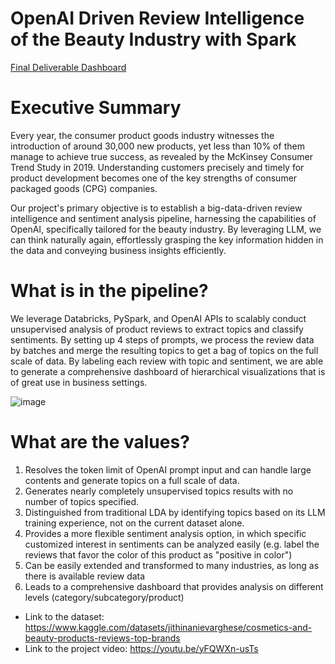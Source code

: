 # OpenAI Driven Review Intelligence of the Beauty Industry with Spark
[Final Deliverable Dashboard](https://public.tableau.com/views/Productoverview_17070828986800/TopicModeling?:language=zh-TW&:display_count=n&:origin=viz_share_link)

# Executive Summary

Every year, the consumer product goods industry witnesses the introduction of around 30,000 new products, yet less than 10% of them manage to achieve true success, as revealed by the McKinsey Consumer Trend Study in 2019. Understanding customers precisely and timely for product development becomes one of the key strengths of consumer packaged goods (CPG) companies.

Our project's primary objective is to establish a big-data-driven review intelligence and sentiment analysis pipeline, harnessing the capabilities of OpenAI, specifically tailored for the beauty industry. By leveraging LLM, we can think naturally again, effortlessly grasping the key information hidden in the data and conveying business insights efficiently.

# What is in the pipeline?

We leverage Databricks, PySpark, and OpenAI APIs to scalably conduct unsupervised analysis of product reviews to extract topics and classify sentiments. By setting up 4 steps of prompts, we process the review data by batches and merge the resulting topics to get a bag of topics on the full scale of data. By labeling each review with topic and sentiment, we are able to generate a comprehensive dashboard of hierarchical visualizations that is of great use in business settings.

![image](https://github.com/clairetsao/OpenAI-Driven-Review-Intelligence-of-the-Beauty-Industry-with-Spark/assets/145289997/14150031-796f-46b7-bb59-016984a9d53c)

# What are the values?

1. Resolves the token limit of OpenAI prompt input and can handle large contents and generate topics on a full scale of data.
2. Generates nearly completely unsupervised topics results with no number of topics specified.
3. Distinguished from traditional LDA by identifying topics based on its LLM training experience, not on the current dataset alone.
4. Provides a more flexible sentiment analysis option, in which specific customized interest in sentiments can be analyzed easily (e.g. label the reviews that favor the color of this product as "positive in color")
5. Can be easily extended and transformed to many industries, as long as there is available review data
6. Leads to a comprehensive dashboard that provides analysis on different levels (category/subcategory/product)
- Link to the dataset: https://www.kaggle.com/datasets/jithinanievarghese/cosmetics-and-beauty-products-reviews-top-brands
- Link to the project video: https://youtu.be/yFQWXn-usTs


